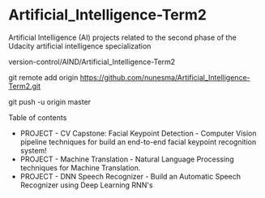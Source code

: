 # Artificial_Intelligence-Term2

Artificial Intelligence (AI) projects related to the second phase of the Udacity artificial intelligence specialization


version-control/AIND/Artificial_Intelligence-Term2


git remote add origin https://github.com/nunesma/Artificial_Intelligence-Term2.git


git push -u origin master


Table of contents
- PROJECT - CV Capstone: Facial Keypoint Detection - Computer Vision pipeline techniques for build an end-to-end facial keypoint recognition system!
- PROJECT - Machine Translation - Natural Language Processing techniques for Machine Translation.
- PROJECT - DNN Speech Recognizer - Build an Automatic Speech Recognizer using Deep Learning RNN's
